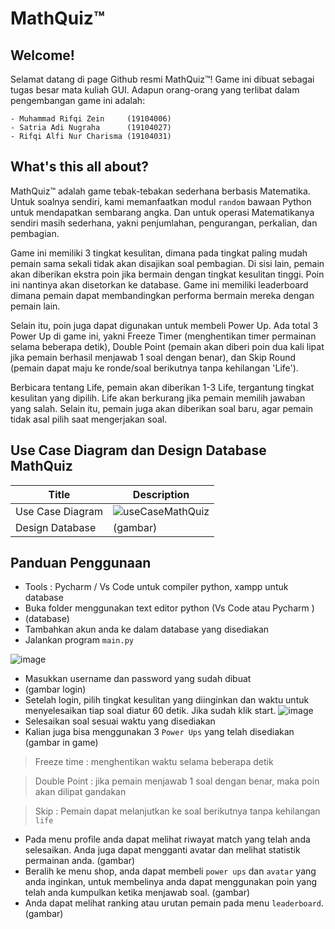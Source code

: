 # MathQuiz™

## Welcome!
Selamat datang di page Github resmi MathQuiz™! Game ini dibuat
sebagai tugas besar mata kuliah GUI. Adapun orang-orang yang
terlibat dalam pengembangan game ini adalah:
```
- Muhammad Rifqi Zein     (19104006)
- Satria Adi Nugraha      (19104027)
- Rifqi Alfi Nur Charisma (19104031)
```

## What's this all about?

MathQuiz™ adalah game tebak-tebakan sederhana berbasis 
Matematika. Untuk soalnya sendiri, kami memanfaatkan
modul `random` bawaan Python untuk mendapatkan sembarang
angka. Dan untuk operasi Matematikanya sendiri masih sederhana,
yakni penjumlahan, pengurangan, perkalian, dan pembagian.

Game ini memiliki 3 tingkat kesulitan, dimana pada tingkat
paling mudah pemain sama sekali tidak akan disajikan soal
pembagian. Di sisi lain, pemain akan diberikan ekstra poin
jika bermain dengan tingkat kesulitan tinggi. Poin ini
nantinya akan disetorkan ke database. Game ini memiliki
leaderboard dimana pemain dapat membandingkan performa
bermain mereka dengan pemain lain.

Selain itu, poin juga dapat digunakan untuk membeli Power Up.
Ada total 3 Power Up di game ini, yakni Freeze Timer
(menghentikan timer permainan selama beberapa detik),
Double Point (pemain akan diberi poin dua kali lipat
jika pemain berhasil menjawab 1 soal dengan benar), dan
Skip Round (pemain dapat maju ke ronde/soal berikutnya
tanpa kehilangan 'Life').

Berbicara tentang Life, pemain akan diberikan 1-3 Life,
tergantung tingkat kesulitan yang dipilih. Life akan berkurang
jika pemain memilih jawaban yang salah. Selain itu, pemain
juga akan diberikan soal baru, agar pemain tidak asal pilih
saat mengerjakan soal.

## Use Case Diagram dan Design Database MathQuiz

| Title | Description |
| ----- | ----------- |
| Use Case Diagram | ![useCaseMathQuiz](https://user-images.githubusercontent.com/58881125/127613895-d7b902e1-f027-4f63-a57a-1b7b0fefb38a.png) |
| Design Database | (gambar) |

## Panduan Penggunaan
- Tools : Pycharm / Vs Code untuk compiler python, xampp untuk database
- Buka folder menggunakan text editor python (Vs Code atau Pycharm )
- (database)
- Tambahkan akun anda ke dalam database yang disediakan
- Jalankan program `main.py`

![image](https://user-images.githubusercontent.com/58881125/127616250-589b12b7-612f-4aab-ad4f-b2ef796f99be.png)

- Masukkan username dan password yang sudah dibuat
- (gambar login)
- Setelah login, pilih tingkat kesulitan yang diinginkan dan waktu untuk menyelesaikan tiap soal diatur 60 detik. Jika sudah klik start.
![image](https://user-images.githubusercontent.com/58881125/127616070-58f2a1e7-9d00-4ec9-8e7a-4a78199ee0de.png)
- Selesaikan soal sesuai waktu yang disediakan
- Kalian juga bisa menggunakan 3 `Power Ups` yang telah disediakan
(gambar in game)

> Freeze time : menghentikan waktu selama beberapa detik

> Double Point : jika pemain menjawab 1 soal dengan benar, maka poin akan dilipat gandakan

> Skip : Pemain dapat melanjutkan ke soal berikutnya tanpa kehilangan `life`

- Pada menu profile anda dapat melihat riwayat match yang telah anda selesaikan. Anda juga dapat mengganti avatar dan melihat statistik permainan anda.
(gambar)
- Beralih ke menu shop, anda dapat membeli `power ups` dan `avatar` yang anda inginkan, untuk membelinya anda dapat menggunakan poin yang telah anda kumpulkan ketika menjawab soal.
(gambar)
- Anda dapat melihat ranking atau urutan pemain pada menu `leaderboard`.
(gambar)
